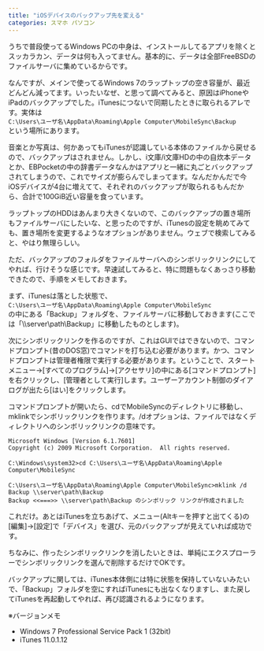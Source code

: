 ```yaml
---
title: "iOSデバイスのバックアップ先を変える"
categories: スマホ パソコン
---
```


うちで普段使ってるWindows PCの中身は、インストールしてるアプリを除くとスッカラカン、データは何も入ってません。基本的に、データは全部FreeBSDのファイルサーバに集めているからです。

なんですが、メインで使ってるWindows 7のラップトップの空き容量が、最近どんどん減ってます。いったいなぜ、と思って調べてみると、原因はiPhoneやiPadのバックアップでした。iTunesにつないで同期したときに取られるアレです。実体は  
`C:\Users\ユーザ名\AppData\Roaming\Apple Computer\MobileSync\Backup`  
という場所にあります。

音楽とか写真は、何かあってもiTunesが認識している本体のファイルから戻せるので、バックアップはされません。しかし、i文庫/i文庫HDの中の自炊本データとか、EBPocketの中の辞書データなんかはアプリと一緒に丸ごとバックアップされてしまうので、これでサイズが膨らんでしまってます。なんだかんだで今iOSデバイスが4台に増えてて、それぞれのバックアップが取られるもんだから、合計で100GiB近い容量を食っています。

ラップトップのHDDはあんまり大きくないので、このバックアップの置き場所もファイルサーバにしたいな、と思ったのですが、iTunesの設定を眺めてみても、置き場所を変更するようなオプションがありません。ウェブで検索してみると、やはり無理らしい。

ただ、バックアップのフォルダをファイルサーバへのシンボリックリンクにしてやれば、行けそうな感じです。早速試してみると、特に問題もなくあっさり移動できたので、手順をメモしておきます。

まず、iTunesは落とした状態で、  
`C:\Users\ユーザ名\AppData\Roaming\Apple Computer\MobileSync`  
の中にある「Backup」フォルダを、ファイルサーバに移動しておきます(ここでは「\\\\server\path\Backup」に移動したものとします)。

次にシンボリックリンクを作るのですが、これはGUIではできないので、コマンドプロンプト(昔のDOS窓)でコマンドを打ち込む必要があります。かつ、コマンドプロンプトは管理者権限で実行する必要があります。ということで、スタートメニュー→[すべてのプログラム]→[アクセサリ]の中にある[コマンドプロンプト]を右クリックし、[管理者として実行]します。ユーザーアカウント制御のダイアログが出たら[はい]をクリックします。

コマンドプロンプトが開いたら、cdでMobileSyncのディレクトリに移動し、mklinkでシンボリックリンクを作ります。/dオプションは、ファイルではなくディレクトリへのシンボリックリンクの意味です。

```console
Microsoft Windows [Version 6.1.7601]
Copyright (c) 2009 Microsoft Corporation.  All rights reserved.

C:\Windows\system32>cd C:\Users\ユーザ名\AppData\Roaming\Apple Computer\MobileSync

C:\Users\ユーザ名\AppData\Roaming\Apple Computer\MobileSync>mklink /d Backup \\server\path\Backup
Backup <<===>> \\server\path\Backup のシンボリック リンクが作成されました
```

これだけ。あとはiTunesを立ちあげて、メニュー(Altキーを押すと出てくる)の[編集]→[設定]で「デバイス」を選び、元のバックアップが見えていれば成功です。

ちなみに、作ったシンボリックリンクを消したいときは、単純にエクスプローラーでシンボリックリンクを選んで削除するだけでOKです。

バックアップに関しては、iTunes本体側には特に状態を保持していないみたいで、「Backup」フォルダを空にすればiTunesにも出なくなりますし、また戻してiTunesを再起動してやれば、再び認識されるようになります。

※バージョンメモ

- Windows 7 Professional Service Pack 1 (32bit)
- iTunes 11.0.1.12
